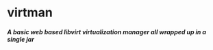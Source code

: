 virtman
==============
##### A basic web based libvirt virtualization manager all wrapped up in a single jar
